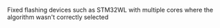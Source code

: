 Fixed flashing devices such as STM32WL with multiple cores where the algorithm wasn't correctly selected